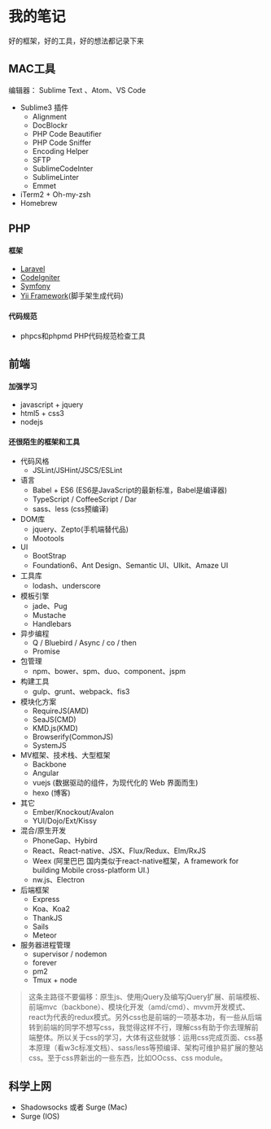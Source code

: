 # 我的笔记
好的框架，好的工具，好的想法都记录下来

## MAC工具
编辑器： Sublime Text 、Atom、VS Code
* Sublime3 插件
	* Alignment
	* DocBlockr
	* PHP Code Beautifier
	* PHP Code Sniffer
	* Encoding Helper
	* SFTP
	* SublimeCodeInter
	* SublimeLinter
	* Emmet
* iTerm2 + Oh-my-zsh
* Homebrew

## PHP
#### 框架
* [Laravel](http://laravel.com/)
* [CodeIgniter](http://www.codeigniter.com/)
* [Symfony](http://symfony.cn/)
* [Yii Framework](http://www.yiiframework.com/)(脚手架生成代码)

#### 代码规范
* phpcs和phpmd PHP代码规范检查工具

## 前端
#### 加强学习
* javascript + jquery
* html5 + css3
* nodejs

#### 还很陌生的框架和工具
* 代码风格
	* JSLint/JSHint/JSCS/ESLint
* 语言
	* Babel + ES6 (ES6是JavaScript的最新标准，Babel是编译器)
	* TypeScript / CoffeeScript / Dar 
	* sass、less (css预编译)
* DOM库
	* jquery、Zepto(手机端替代品)
	* Mootools
* UI
	* BootStrap
	* Foundation6、Ant Design、Semantic UI、UIkit、Amaze UI
* 工具库
	* lodash、underscore
* 模板引擎
	* jade、Pug
	* Mustache
	* Handlebars
* 异步编程
	* Q / Bluebird / Async / co / then 
	* Promise
* 包管理
	* npm、bower、spm、duo、component、jspm
* 构建工具
	* gulp、grunt、webpack、fis3
* 模块化方案
	* RequireJS(AMD)
	* SeaJS(CMD)
	* KMD.js(KMD)
	* Browserify(CommonJS)
	* SystemJS
* MV框架、技术栈、大型框架
	* Backbone 
	* Angular
	* vuejs (数据驱动的组件，为现代化的 Web 界面而生)
	* hexo (博客)
* 其它
	* Ember/Knockout/Avalon
	* YUI/Dojo/Ext/Kissy
* 混合/原生开发
	* PhoneGap、Hybird
	* React、React-native、JSX、Flux/Redux、Elm/RxJS
	* Weex (阿里巴巴 国内类似于react-native框架，A framework for building Mobile cross-platform UI.)
	* nw.js、Electron
* 后端框架
	* Express
	* Koa、Koa2
	* ThankJS
	* Sails
	* Meteor
* 服务器进程管理
	* supervisor / nodemon
	* forever
	* pm2
	* Tmux + node

>这条主路径不要偏移：原生js、使用jQuery及编写jQuery扩展、前端模板、前端mvc（backbone）、模块化开发（amd/cmd）、mvvm开发模式、react为代表的redux模式。另外css也是前端的一项基本功，有一些从后端转到前端的同学不想写css，我觉得这样不行，理解css有助于你去理解前端整体。所以关于css的学习，大体有这些就够：运用css完成页面、css基本原理（看w3c标准文档）、sass/less等预编译、架构可维护易扩展的整站css。至于css界新出的一些东西，比如OOcss、css module。

## 科学上网
* Shadowsocks 或者 Surge (Mac)
* Surge (IOS)




